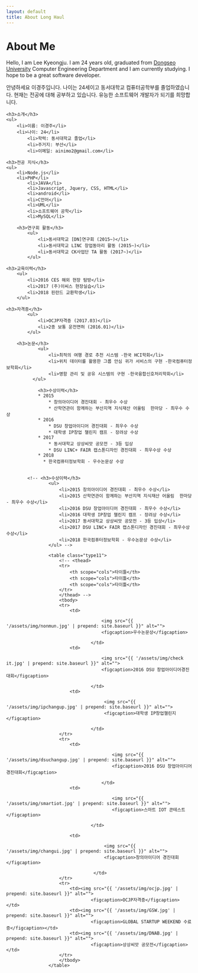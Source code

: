 ```yaml
---
layout: default
title: About Long Haul
---
```


<div class="post">
	<h1 class="pageTitle">About Me</h1>
	<!-- <img src="{{ '/assets/img/touring.jpg' | prepend: site.baseurl }}" alt=""> -->
	<p class="intro">Hello, I am Lee Kyeongju. I am 24 years old, graduated from <a href="http://www.dongseo.ac.kr/kr/">Dongseo University</a> Computer Engineering Department and I am currently studying. I hope to be a great software developer.</p>

  <p>안녕하세요 이경주입니다. 나이는 24세이고 동서대학교 컴퓨터공학부를 졸업하였습니다. 현재는 전공에 대해 공부하고 있습니다. 유능한 소프트웨어 개발자가 되기를 희망합니다.</p>

	<h3>소개</h3>
	<ul>
		<li>이름: 이경주</li>
  		<li>나이: 24</li>
			<li>학력: 동서대학교 졸업</li>
			<li>주거지: 부산</li>
			<li>이메일: ainimo2@gmail.com</li>
   </ul>

	<h3>전공 지식</h3>
	<ul>
		<li>Node.js</li>
  		<li>PHP</li>
			<li>JAVA</li>
			<li>Javascript, Jquery, CSS, HTML</li>
			<li>android</li>
			<li>C언어</li>
			<li>UML</li>
			<li>소프트웨어 공학</li>
			<li>MySQL</li>
   </ul>

		<h3>연구회 활동</h3>
			<ul>
				<li>동서대학교 [DN]연구회 (2015~)</li>
				<li>동서대학교 LINC 창업동아리 활동 (2015~)</li>
				<li>동서대학교 CK사업단 TA 활동 (2017~)</li>
			</ul>

	<h3>교육이력</h3>
		<ul>
			<li>2016 CES 해외 현장 탐방</li>
			<li>2017 (주)이씨스 현장실습</li>
			<li>2018 핀란드 교환학생</li>
		</ul>

	<h3>자격증</h3>
			<ul>
				<li>OCJP자격증 (2017.03)</li>
				<li>2종 보통 운전면허 (2016.01)</li>
			</ul>

		<h3>논문</h3>
				<ul>
					<li>최적의 여행 경로 추천 시스템 -한국 HCI학회</li>
					<li>위치 데이터를 활용한 그룹 안심 귀가 서비스의 구현 -한국컴퓨터정보학회</li>
					<li>명함 관리 및 공유 시스템의 구현 -한국융합신호처리학회</li>
			  </ul>

				<h3>수상이력</h3>
				* 2015
					* 창의아이디어 경진대회 - 최우수 수상
					* 산학연관이 함께하는 부산지역 지식재산 어울림  한마당 - 최우수 수상
				* 2016
					* DSU 창업아이디어 경진대회 - 최우수 수상
					* 대학생 IP창업 챌린지 캠프 - 장려상 수상
				* 2017
					* 동서대학교 상상씨앗 공모전 - 3등 입상
					* DSU LINC+ FAIR 캡스톤디자인 경진대회 - 최우수상 수상
				* 2018
				  * 한국컴퓨터정보학회 - 우수논문상 수상


			<!-- <h3>수상이력</h3>
					<ul>
						<li>2015 창의아이디어 경진대회 - 최우수 수상</li>
						<li>2015 산학연관이 함께하는 부산지역 지식재산 어울림  한마당 - 최우수 수상</li>
						<li>2016 DSU 창업아이디어 경진대회 - 최우수 수상</li>
						<li>2016 대학생 IP창업 챌린지 캠프 - 장려상 수상</li>
						<li>2017 동서대학교 상상씨앗 공모전 - 3등 입상</li>
						<li>2017 DSU LINC+ FAIR 캡스톤디자인 경진대회 - 최우수상 수상</li>
						<li>2018 한국컴퓨터정보학회 - 우수논문상 수상</li>
					</ul> -->

					<table class="type11">
					    <!-- <thead>
					    <tr>
					        <th scope="cols">타이틀</th>
					        <th scope="cols">타이틀</th>
					        <th scope="cols">타이틀</th>
					    </tr>
					    </thead> -->
					    <tbody>
					    <tr>
					        <td>

										<img src="{{ '/assets/img/nonmun.jpg' | prepend: site.baseurl }}" alt="">
										<figcaption>우수논문상</figcaption>

									</td>
					        <td>

										<img src="{{ '/assets/img/check it.jpg' | prepend: site.baseurl }}" alt="">
										<figcaption>2016 DSU 창업아이디어경진대회</figcaption>

									</td>
					        <td>

										 <img src="{{ '/assets/img/ipchangup.jpg' | prepend: site.baseurl }}" alt="">
										 <figcaption>대학생 IP창업챌린지</figcaption>

									</td>
					    </tr>
					    <tr>
					        <td>

											<img src="{{ '/assets/img/dsuchangup.jpg' | prepend: site.baseurl }}" alt="">
											<figcaption>2016 DSU 창업아이디어경진대회</figcaption>

										</td>
					        <td>

											<img src="{{ '/assets/img/smartiot.jpg' | prepend: site.baseurl }}" alt="">
											<figcaption>스마트 IOT 콘테스트</figcaption>

									</td>

					        <td>

										 <img src="{{ '/assets/img/changui.jpg' | prepend: site.baseurl }}" alt="">
										 <figcaption>창의아이디어 경진대회</figcaption>

									 </td>
					    </tr>
					    <tr>
					        <td><img src="{{ '/assets/img/ocjp.jpg' | prepend: site.baseurl }}" alt="">
									<figcaption>OCJP자격증</figcaption></td>
					        <td><img src="{{ '/assets/img/GSW.jpg' | prepend: site.baseurl }}" alt="">
									<figcaption>GLOBAL STARTUP WEEKEND 수료증</figcaption></td>
					        <td><img src="{{ '/assets/img/DNAB.jpg' | prepend: site.baseurl }}" alt="">
									<figcaption>상상씨앗 공모전</figcaption></td>
					    </tr>
					    </tbody>
					</table>
<style>
		table.type11 {
			border-collapse: separate;
			border-spacing: 1px;
			text-align: center;
			line-height: 1.5;
			margin: 20px 10px;
		}
		table.type11 th {
			width: 155px;
			padding: 10px;
			font-weight: bold;
			vertical-align: top;
			color: #fff;
			background: #ce4869 ;
		}
		table.type11 td {
			width: 155px;
			padding: 10px;
			vertical-align: top;
			border-bottom: 1px solid #ccc;
			background: #eee;
		}
</style>


</div>

